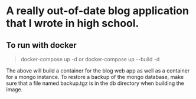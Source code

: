 # A really out-of-date blog application that I wrote in high school.

## To run with docker
> docker-compose up -d
or
> docker-compose up --build -d

The above will build a container for the blog web app as well as a container for
a mongo instance. To restore a backup of the mongo database, make sure that a
file named backup.tgz is in the db directory when building the image.

